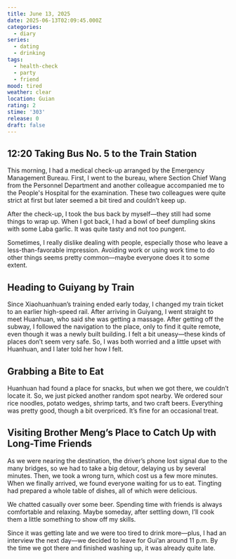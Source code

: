 ```yaml
---
title: June 13, 2025
date: 2025-06-13T02:09:45.000Z
categories:
  - diary
series:
  - dating
  - drinking
tags:
  - health-check
  - party
  - friend
mood: tired
weather: clear
location: Guian
rating: 2
stime: '303'
release: 0
draft: false
---
```


## 12:20 Taking Bus No. 5 to the Train Station  

This morning, I had a medical check-up arranged by the Emergency Management Bureau. First, I went to the bureau, where Section Chief Wang from the Personnel Department and another colleague accompanied me to the People's Hospital for the examination. These two colleagues were quite strict at first but later seemed a bit tired and couldn’t keep up.  

After the check-up, I took the bus back by myself—they still had some things to wrap up. When I got back, I had a bowl of beef dumpling skins with some Laba garlic. It was quite tasty and not too pungent.  

Sometimes, I really dislike dealing with people, especially those who leave a less-than-favorable impression. Avoiding work or using work time to do other things seems pretty common—maybe everyone does it to some extent.  

## Heading to Guiyang by Train  

Since Xiaohuanhuan’s training ended early today, I changed my train ticket to an earlier high-speed rail. After arriving in Guiyang, I went straight to meet Huanhuan, who said she was getting a massage. After getting off the subway, I followed the navigation to the place, only to find it quite remote, even though it was a newly built building. I felt a bit uneasy—these kinds of places don’t seem very safe. So, I was both worried and a little upset with Huanhuan, and I later told her how I felt.  

## Grabbing a Bite to Eat  

Huanhuan had found a place for snacks, but when we got there, we couldn’t locate it. So, we just picked another random spot nearby. We ordered sour rice noodles, potato wedges, shrimp tarts, and two craft beers. Everything was pretty good, though a bit overpriced. It’s fine for an occasional treat.  

## Visiting Brother Meng’s Place to Catch Up with Long-Time Friends  

As we were nearing the destination, the driver’s phone lost signal due to the many bridges, so we had to take a big detour, delaying us by several minutes. Then, we took a wrong turn, which cost us a few more minutes. When we finally arrived, we found everyone waiting for us to eat. Tingting had prepared a whole table of dishes, all of which were delicious.  

We chatted casually over some beer. Spending time with friends is always comfortable and relaxing. Maybe someday, after settling down, I’ll cook them a little something to show off my skills.  

Since it was getting late and we were too tired to drink more—plus, I had an interview the next day—we decided to leave for Gui’an around 11 p.m. By the time we got there and finished washing up, it was already quite late. 